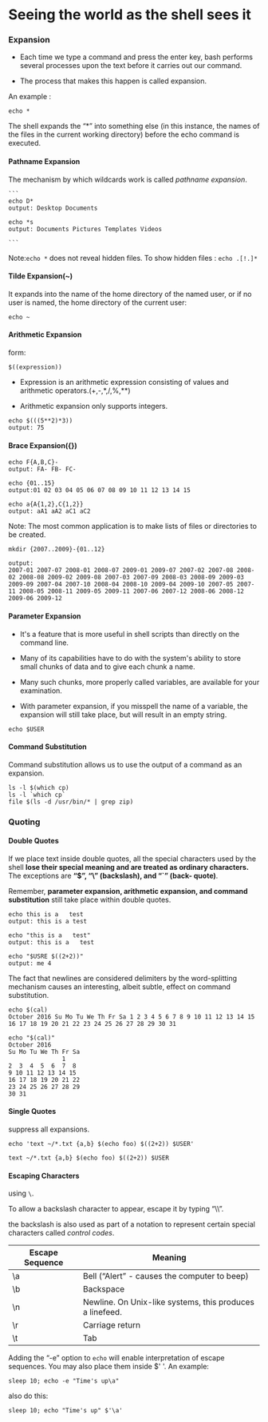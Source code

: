 # Seeing the world as the shell sees it

### Expansion
- Each time we type a command and press the enter key, bash performs several processes upon the text before it carries out our command.

- The process that makes this happen is called expansion.

An example :
```
echo *
```
The shell expands the “\*” into something else (in this instance, the names of the files in the current working directory) before the echo command is executed.

#### Pathname Expansion

The mechanism by which wildcards work is called *pathname expansion*.

    ```
    echo D*
    output: Desktop Documents

    echo *s
    output: Documents Pictures Templates Videos

    ```

Note:`echo *` does not reveal hidden files.
To show hidden files :
    ```
    echo .[!.]*
    ```

#### Tilde Expansion(~)

It expands into the name of the home directory of the named user, or if no user is named, the home directory of the current user:
```
echo ~
```

#### Arithmetic Expansion
form:
```
$((expression))
```
- Expression is an arithmetic expression consisting of values and arithmetic operators.(+,-,\*,/,%,\*\*)

- Arithmetic expansion only supports integers.

```
echo $(((5**2)*3))
output: 75
```

#### Brace Expansion({})
```
echo F{A,B,C}-
output: FA- FB- FC-
```

```
echo {01..15}
output:01 02 03 04 05 06 07 08 09 10 11 12 13 14 15
```

```
echo a{A{1,2},C{1,2}}
output: aA1 aA2 aC1 aC2
```

 Note: The most common application is to make lists of files or directories to be created.
 ```
 mkdir {2007..2009}-{01..12}

 output:
 2007-01 2007-07 2008-01 2008-07 2009-01 2009-07 2007-02 2007-08 2008-02 2008-08 2009-02 2009-08 2007-03 2007-09 2008-03 2008-09 2009-03 2009-09 2007-04 2007-10 2008-04 2008-10 2009-04 2009-10 2007-05 2007-11 2008-05 2008-11 2009-05 2009-11 2007-06 2007-12 2008-06 2008-12 2009-06 2009-12
 ```

#### Parameter Expansion

- It's a feature that is more useful in shell scripts than directly on the command line.

- Many of its capabilities have to do with the system's ability to store small chunks of data and to give each chunk a name.

- Many such chunks, more properly called variables, are available for your examination.

- With parameter expansion, if you misspell the name of a variable, the expansion will still take place, but will result in an empty string.

```
echo $USER
```

#### Command Substitution

Command substitution allows us to use the output of a command as an expansion.

```
ls -l $(which cp)
ls -l `which cp`
file $(ls -d /usr/bin/* | grep zip)
```

### Quoting

#### Double Quotes

If we place text inside double quotes, all the special characters used by the shell **lose their special meaning and are treated as ordinary characters.** The exceptions are **“$”, “\\” (backslash), and “\`” (back- quote)**.

Remember, **parameter expansion, arithmetic expansion, and command substitution** still take place within double quotes.

```
echo this is a   test
output: this is a test

echo "this is a   test"
output: this is a   test

echo "$USRE $((2+2))"
output: me 4
```

The fact that newlines are considered delimiters by the word-splitting mechanism causes an interesting, albeit subtle, effect on command substitution.

```
echo $(cal)
October 2016 Su Mo Tu We Th Fr Sa 1 2 3 4 5 6 7 8 9 10 11 12 13 14 15 16 17 18 19 20 21 22 23 24 25 26 27 28 29 30 31

echo "$(cal)"
October 2016
Su Mo Tu We Th Fr Sa
               1
2  3  4  5  6  7  8
9 10 11 12 13 14 15
16 17 18 19 20 21 22
23 24 25 26 27 28 29
30 31

```

#### Single Quotes

suppress all expansions.

```
echo 'text ~/*.txt {a,b} $(echo foo) $((2+2)) $USER'

text ~/*.txt {a,b} $(echo foo) $((2+2)) $USER
```

#### Escaping Characters
using `\`.

  To allow a backslash character to appear, escape it by typing “\\\”.

the backslash is also used as part of a notation to represent certain special characters called *control codes*.


| Escape Sequence | Meaning |
| --------------- | ------- |
| \a | Bell (“Alert” - causes the computer to beep) |
| \b | Backspace |
| \n | Newline. On Unix-like systems, this produces a linefeed. |
| \r | Carriage return |
| \t | Tab |

Adding the “-e” option to `echo` will enable interpretation of escape sequences. You may also place them inside $' '.
An example:
```
sleep 10; echo -e "Time's up\a"
```
also do this:
```
sleep 10; echo "Time's up" $'\a'
```

